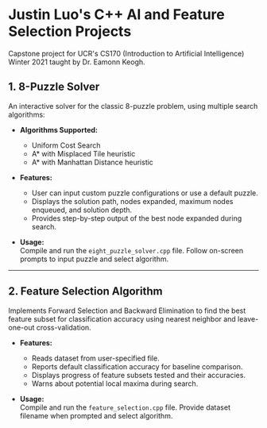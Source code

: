 # Justin Luo's C++ AI and Feature Selection Projects
Capstone project for UCR's CS170 (Introduction to Artificial Intelligence) Winter 2021 taught by Dr. Eamonn Keogh.
## 1. 8-Puzzle Solver

An interactive solver for the classic 8-puzzle problem, using multiple search algorithms:


- **Algorithms Supported:**  
  - Uniform Cost Search  
  - A* with Misplaced Tile heuristic  
  - A* with Manhattan Distance heuristic

- **Features:**  
  - User can input custom puzzle configurations or use a default puzzle.  
  - Displays the solution path, nodes expanded, maximum nodes enqueued, and solution depth.  
  - Provides step-by-step output of the best node expanded during search.

- **Usage:**  
  Compile and run the `eight_puzzle_solver.cpp` file. Follow on-screen prompts to input puzzle and select algorithm.

---

## 2. Feature Selection Algorithm

Implements Forward Selection and Backward Elimination to find the best feature subset for classification accuracy using nearest neighbor and leave-one-out cross-validation.

- **Features:**  
  - Reads dataset from user-specified file.  
  - Reports default classification accuracy for baseline comparison.  
  - Displays progress of feature subsets tested and their accuracies.  
  - Warns about potential local maxima during search.

- **Usage:**  
  Compile and run the `feature_selection.cpp` file. Provide dataset filename when prompted and select algorithm.

